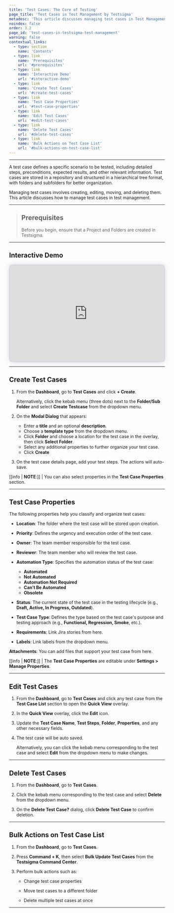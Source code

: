 ```yaml
---
title: 'Test Cases: The Core of Testing'
page_title: 'Test Cases in Test Management by Testsigma'
metadesc: 'This article discusses managing test cases in Test Management by Testsigma | Managing test cases involves creating, editing, moving, and deleting them in test management'
noindex: false
order: 3.2
page_id: 'test-cases-in-testsigma-test-management'
warning: false
contextual_links:
  - type: section
    name: 'Contents'
  - type: link
    name: 'Prerequisites'
    url: '#prerequisites'
  - type: link
    name: 'Interactive Demo'
    url: '#interactive-demo'
  - type: link
    name: 'Create Test Cases'
    url: '#create-test-cases'
  - type: link
    name: 'Test Case Properties'
    url: '#test-case-properties'
  - type: link
    name: 'Edit Test Cases'
    url: '#edit-test-cases'
  - type: link
    name: 'Delete Test Cases'
    url: '#delete-test-cases'
  - type: link
    name: 'Bulk Actions on Test Case List'
    url: '#bulk-actions-on-test-case-list'
---
```


---

A test case defines a specific scenario to be tested, including detailed steps, preconditions, expected results, and other relevant information. Test cases are stored in a repository and structured in a hierarchical tree format, with folders and subfolders for better organization.

Managing test cases involves creating, editing, moving, and deleting them. This article discusses how to manage test cases in test management.

---

> ## **Prerequisites**
>
> Before you begin, ensure that a Project and Folders are created in Testsigma.

---

## **Interactive Demo**

<div>
  <script async src="https://js.storylane.io/js/v2/storylane.js"></script>
  <div class="sl-embed" style="position:relative;padding-bottom:calc(57.41% + 25px);width:100%;height:0;transform:scale(1)">
    <iframe loading="lazy" class="sl-demo" src="https://app.storylane.io/demo/yezyzhuzvhrx?embed=inline" name="sl-embed" allow="fullscreen" allowfullscreen style="position:absolute;top:0;left:0;width:100%!important;height:100%!important;border:1px solid rgba(63,95,172,0.35);box-shadow: 0px 0px 18px rgba(26, 19, 72, 0.15);border-radius:10px;box-sizing:border-box;"></iframe>
  </div>
</div>

---

## **Create Test Cases**

1. From the **Dashboard**, go to **Test Cases** and click **+ Create**.

   Alternatively, click the kebab menu (three dots) next to the **Folder/Sub Folder** and select **Create Testcase** from the dropdown menu.

2. On the **Modal Dialog** that appears: 
   - Enter a **title** and an optional **description**.
   - Choose a **template type** from the dropdown menu.
   - Click **Folder** and choose a location for the test case in the overlay, then click **Select Folder**.
   - Select any additional properties to further organize your test case.
   - Click **Create**

4. On the test case details page, add your test steps. The actions will auto-save.

[[info | **NOTE**:]]
| You can also select properties in the **Test Case Properties** section.

---

## **Test Case Properties**

The following properties help you classify and organize test cases:

- **Location**: The folder where the test case will be stored upon creation.

- **Priority**: Defines the urgency and execution order of the test case.

- **Owner**: The team member responsible for the test case.

- **Reviewer**: The team member who will review the test case.

- **Automation Type**: Specifies the automation status of the test case: 
     - **Automated** 
     - **Not Automated** 
     - **Automation Not Required** 
     - **Can’t Be Automated** 
     - **Obsolete**

- **Status**: The current state of the test case in the testing lifecycle (e.g., **Draft, Active, In Progress, Outdated**).

- **Test Case Type**: Defines the type based on the test case's purpose and testing approach (e.g., **Functional, Regression, Smoke**, etc.).

- **Requirements**: Link Jira stories from here.

- **Labels**: Link labels from the dropdown menu.

**Attachments**: You can add files that support your test case from here. 

[[info | **NOTE**:]]
| The **Test Case Properties** are editable under **Settings > Manage Properties**.

---

## **Edit Test Cases**

1. From the **Dashboard**, go to **Test Cases** and click any test case from the **Test Case List** section to open the **Quick View** overlay.

2. In the **Quick View** overlay, click the **Edit** icon.

3. Update the **Test Case Name**, **Test Steps**, **Folder**, **Properties**, and any other necessary fields.

4. The test case will be auto saved.

   Alternatively, you can click the kebab menu corresponding to the test case and select **Edit** from the dropdown menu to make changes.

---

## **Delete Test Cases**

1. From the **Dashboard**, go to **Test Cases**.

2. Click the kebab menu corresponding to the test case and select **Delete** from the dropdown menu.

3. On the **Delete Test Case?** dialog, click **Delete Test Case** to confirm deletion.

---

## **Bulk Actions on Test Case List**

1. From the **Dashboard**, go to **Test Cases**.

2. Press **Command + K**, then select **Bulk Update Test Cases** from the **Testsigma Command Center**.

3. Perform bulk actions such as:
   
   - Change test case properties
   
   - Move test cases to a different folder
   
   - Delete multiple test cases at once

---